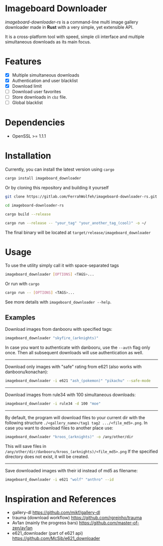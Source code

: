 # Imageboard Downloader

*imageboard-downloader-rs* is a command-line multi image gallery downloader made in **Rust** with a very simple, yet
extensible API.

It is a cross-platform tool with speed, simple cli interface and multiple simultaneous downloads as its main focus.


Features
========
- [x] Multiple simultaneous downloads
- [x] Authentication and user blacklist
- [x] Download limit
- [ ] Download user favorites
- [ ] Store downloads in `cbz` file.
- [ ] Global blacklist

Dependencies
============

- OpenSSL >= 1.1.1


Installation
============

Currently, you can install the latest version using `cargo`

```bash
cargo install imageboard_downloader
```
Or by cloning this repository and building it yourself

```bash
git clone https://gitlab.com/FerrahWolfeh/imageboard-downloader-rs.git

cd imageboard-downloader-rs

cargo build --release

cargo run --release -- "your_tag" "your_another_tag_(cool)" -o ~/
```

The final binary will be located at `target/release/imageboard_downloader`

Usage
=====

To use the utility simply call it with space-separated tags

```bash
imageboard_downloader [OPTIONS] <TAGS>...
```
Or run with `cargo`

```bash
cargo run -- [OPTIONS] <TAGS>...
```

See more details with `imageboard_downloader --help`.


Examples
--------

Download images from danbooru with specified tags:

```bash
imageboard_downloader "skyfire_(arknights)"
```
In case you want to authenticate with danbooru, use the `--auth` flag only once. Then all subsequent downloads will use authentication as well.

***

Download only images with "safe" rating from e621 (also works with danbooru/konachan):

```bash
imageboard_downloader -i e621 "ash_(pokemon)" "pikachu" --safe-mode
```
***

Download images from rule34 with 100 simultaneous downloads:
```bash
imageboard_downloader -i rule34 -d 100 "moe"
```
***

By default, the program will download files to your current dir with the following structure `./<gallery_name>/tag1 tag2 .../<file_md5>.png`. In case you want to download files to another place use:
```bash
imageboard_downloader "kroos_(arknights)" -o /any/other/dir
```
This will save files in `/any/other/dir/danbooru/kroos_(arknights)/<file_md5>.png`
If the specified directory does not exist, it will be created.

***

Save downloaded images with their id instead of md5 as filename:
```bash
imageboard_downloader -i e621 "wolf" "anthro" --id
```



Inspiration and References
==========================

* gallery-dl                         https://github.com/mikf/gallery-dl
* trauma (download workflow)         https://github.com/rgreinho/trauma
* Av1an (mainly the progress bars)   https://github.com/master-of-zen/av1an
* e621_downloader (part of e621 api) https://github.com/McSib/e621_downloader


